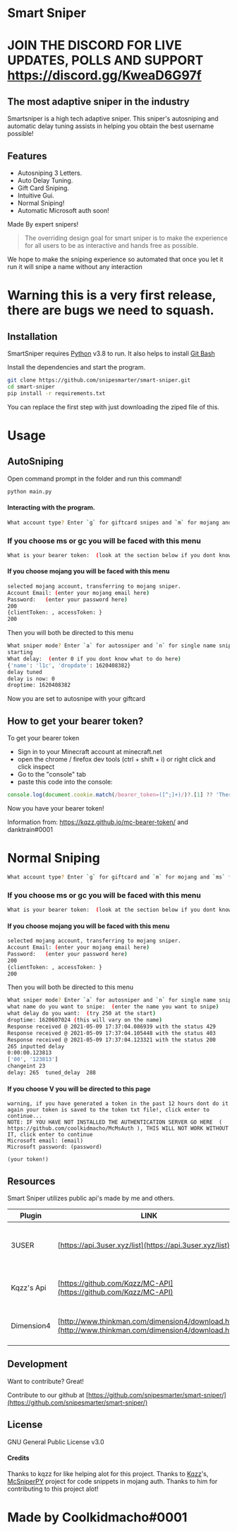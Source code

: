 # Smart Sniper

# JOIN THE DISCORD FOR LIVE UPDATES, POLLS AND SUPPORT https://discord.gg/KweaD6G97f

## The most adaptive sniper in the industry 

Smartsniper is a high tech adaptive sniper. This sniper's autosniping and automatic delay tuning assists in helping you obtain the best username possible!

## Features

- Autosniping 3 Letters.
- Auto Delay Tuning.
- Gift Card Sniping.
- Intuitive Gui.
- Normal Sniping!
- Automatic Microsoft auth soon!

Made By expert snipers!



> The overriding design goal for smart sniper
> is to make the experience for all users
> to be as interactive and hands free as possible.

We hope to make the sniping experience so automated that once you let it run it will snipe a name without any interaction
# Warning this is a very first release, there are bugs we need to squash.
## Installation

SmartSniper requires [Python](https://www.python.org/) v3.8 to run.
It also helps to install [Git Bash](https://git-scm.com/download/win)

Install the dependencies and start the program.

```sh
git clone https://github.com/snipesmarter/smart-sniper.git
cd smart-sniper
pip install -r requirements.txt
```
You can replace the first step with just downloading the ziped file of this.

# Usage

## AutoSniping

Open command prompt in the folder and run this command!
```sh
python main.py
```
#### Interacting with the program.

```sh
What account type? Enter `g` for giftcard snipes and `m` for mojang and `ms` for microsoft accounts, if you want to get your micorsoft/gc token automatically type `v`: (Choose your option)
```
### If you choose ms or gc you will be faced with this menu
```sh
What is your bearer token:  (look at the section below if you dont know what this means, or how to get it!)
```
#### If you choose mojang you will be faced with this menu
```sh
selected mojang account, transferring to mojang sniper.
Account Email: (enter your mojang email here)
Password:   (enter your password here)
200
{clientToken: , accessToken: }
200
```
Then you will both be directed to this menu
```sh
What sniper mode? Enter `a` for autosniper and `n` for single name sniping: a
starting
What delay:  (enter 0 if you dont know what to do here)
{'name': 'l1c', 'dropdate': 1620408382}
delay tuned
delay is now: 0
droptime: 1620408382
```
Now you are set to autosnipe with your giftcard

## How to get your bearer token?
To get your bearer token 
 - Sign in to your Minecraft account at minecraft.net
 - open the chrome / firefox dev tools (ctrl + shift + i) or right click and click inspect
 - Go to the "console" tab
 - paste this code into the console:
```js
console.log(document.cookie.match(/bearer_token=([^;]+)/)?.[1] ?? 'There is no bearer token in your cookies, make sure you are on minecraft.net and that you are logged into your account.')
```
Now you have your bearer token!

Information from: https://kqzz.github.io/mc-bearer-token/ and danktrain#0001

# Normal Sniping

```sh
What account type? Enter `g` for giftcard and `m` for mojang and `ms` for microsoft accounts: (choose your account)
```
### If you choose ms or gc you will be faced with this menu
```sh
What is your bearer token:  (look at the section below if you dont know what this means, or how to get it!)
```
#### If you choose mojang you will be faced with this menu
```sh
selected mojang account, transferring to mojang sniper.
Account Email: (enter your mojang email here)
Password:   (enter your password here)
200
{clientToken: , accessToken: }
200
```
Then you will both be directed to this menu
```sh
What sniper mode? Enter `a` for autosniper and `n` for single name sniping: n
what name do you want to snipe:  (enter the name you want to snipe)
what delay do you want:  (try 250 at the start)
droptime: 1620607024 (this will vary on the name)
Response received @ 2021-05-09 17:37:04.086939 with the status 429
Response received @ 2021-05-09 17:37:04.105448 with the status 403
Response received @ 2021-05-09 17:37:04.123321 with the status 200
265 inputted delay
0:00:00.123813
['00', '123813']
changeint 23
delay: 265  tuned_delay  288
```

#### If you choose V you will be directed to this page


```
warning, if you have generated a token in the past 12 hours dont do it again your token is saved to the token txt file!, click enter to continue...
NOTE: IF YOU HAVE NOT INSTALLED THE AUTHENTICATION SERVER GO HERE  ( https://github.com/coolkidmacho/McMsAuth ), THIS WILL NOT WORK WITHOUT IT, click enter to continue
Microsoft email: (email)
Microsoft password: (password)

(your token!)
```

## Resources

Smart Sniper utilizes public api's made by me and others.

| Plugin | LINK | REASON |
| ------ | ------ | ------ |
| 3USER | [https://api.3user.xyz/list](https://api.3user.xyz/list) | Public Api to check upcoming 3 letter names!
| Kqzz's Api | [https://github.com/Kqzz/MC-API](https://github.com/Kqzz/MC-API) | To check droptimes for snipes.
| Dimension4 | [http://www.thinkman.com/dimension4/download.htm](http://www.thinkman.com/dimension4/download.htm) | To sync time with world servers.


## Development

Want to contribute? Great!

Contribute to our github at [https://github.com/snipesmarter/smart-sniper/](https://github.com/snipesmarter/smart-sniper/)


## License

GNU General Public License v3.0





#### Credits

Thanks to kqzz for like helping alot for this project.
Thanks to [Kqzz]'s, [McSniperPY] project for code snippets in mojang auth. Thanks to him for contributing to this project alot!
# Made by Coolkidmacho#0001


[//]: # (These are reference links used in the body of this note and get stripped out when the markdown processor does its job. There is no need to format nicely because it shouldn't be seen. Thanks SO - http://stackoverflow.com/questions/4823468/store-comments-in-markdown-syntax)

   [Kqzz]: <https://github.com/Kqzz>
   [McSniperPy]: <https://mcsniperpy.com/>
